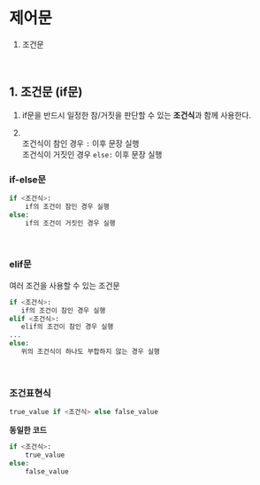 # 제어문

1. 조건문 

<br>

## 1. 조건문 (if문)

1. if문을 반드시 일정한 참/거짓을 판단할 수 있는 **조건식**과 함께 사용한다. 

2. <br> 조건식이 참인 경우 `:` 이후 문장 실행 <br>
조건식이 거짓인 경우 `else:` 이후 문장 실행


### if-else문
```python
if <조건식>:
    if의 조건이 참인 경우 실행
else:
    if의 조건이 거짓인 경우 실행

```

<br>

 ### elif문

 여러 조건을 사용할 수 있는 조건문

 ```python
 if <조건식>:
    if의 조건이 참인 경우 실행
elif <조건식>:
    elif의 조건이 참인 경우 실행
...
else:
    위의 조건식이 하나도 부합하지 않는 경우 실행
 ```

 <br>

### 조건표현식

```python
true_value if <조건식> else false_value
```
**동일한 코드**

```python
if <조건식>:
    true_value
else:
    false_value
```
